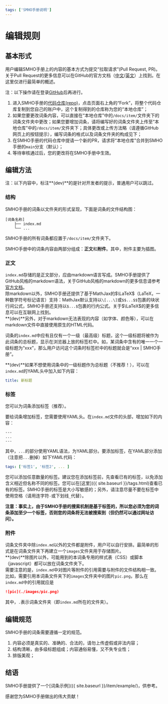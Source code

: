 ```yaml
---
tags: ['SMHO手册说明']
---
```


# 编辑规则

## 基本形式

用户编辑SMHO手册上的内容的基本方式为提交“拉取请求”(Pull Request, PR)。关于Pull Request的更多信息可以在GitHub的官方文档（[中文](https://docs.github.com/cn/free-pro-team@latest/github/collaborating-with-issues-and-pull-requests/proposing-changes-to-your-work-with-pull-requests)/[英文](https://docs.github.com/en/free-pro-team@latest/github/collaborating-with-issues-and-pull-requests/proposing-changes-to-your-work-with-pull-requests)）上找到。在这里仅进行最简单的概述。

注：以下操作请在登录[GitHub](https://github.com)后再进行。

1. 进入SMHO手册的[代码仓库(repo)](https://github.com/S-M-H-O/handbook)，点击页面右上角的“Fork”，将整个代码仓库复制到您自己的账户中，这个复制得到的仓库称为您的“本地仓库”；
2. 如果您要更改词条内容，可以直接在“本地仓库”中的`/docs/item/`文件夹下的词条文件夹中更改；如果您要增加词条，请将编写好的词条文件夹上传至“本地仓库”中的`/docs/item/`文件夹下；具体更改或上传方法略（请遵循GitHub网页上的按钮提示），编写词条的格式以及词条文件夹的构成见下；
3. 在SMHO手册的代码仓库中提请一个新的PR，请求将“本地仓库”合并到SMHO手册的`main`分支（默认）；
4. 等待审核通过后，您的更改将在SMHO手册中生效。

## 编辑方法

注：以下内容中，标注**(dev)**的是针对开发者的提示，普通用户可以跳过。

### 结构

SMHO手册的词条以文件夹的形式呈现，下面是词条的文件结构图：

```
[词条名称]
    ├── index.md
    └── ...
```

SMHO手册的所有词条都应置于`/docs/item/`文件夹下。

SMHO手册中的词条内容由两部分组成：**正文**和**附件**。其中，附件主要为插图。

### 正文

`index.md`存储的是正文部分，应由markdown语言写成。SMHO手册提供了GitHub风格的markdown语法，关于GitHub风格的markdown的更多信息请参考[官方文档](https://guides.github.com/features/mastering-markdown/)。  
除markdown以外，SMHO手册还提供了基于MathJax的$\LaTeX$（LaTeX，一种数学符号标记语言）支持：MathJax默认支持以`\[...\]`或`$$...$$`包裹的块状行间公式，SMHO手册还支持以`$...$`包裹的行内公式。关于$\LaTeX$的更多信息可以在互联网上找到。  
**(dev)**另外，对于markdown无法表现的内容（如字体、颜色等），可以在markdown文件中直接使用原生的HTML代码。

词条的`index.md`中应有且仅有一个一级（最高级）标题，这个一级标题将被作为此词条的总标题，显示在浏览器上放的标签栏中。如，某词条中含有的唯一一个一级标题为“xxx”，那么用户访问这个词条时标签栏中的标题就会是“xxx \| SMHO手册”。

**(dev)**如果不想使用词条中的一级标题作为总标题（不推荐！），可以在`index.md`的YAML头中加入如下内容：

```yaml
title: 新标题
```

### 标签

您可以为词条添加标签（推荐）。

要给词条增加标签，您需要使用YAML头。在`index.md`文件的头部，增加如下的内容：

```
---
...
---

```

其中，`...`的部分使用YAML语法，为YAML部分。要添加标签，在YAML部分添加（注意把`...`删掉）如下YAML代码：

```yaml
tags: ['标签1', '标签2', ... ]
```

您可以添加任意数量的标签。建议您在添加标签前，先查看已有的标签，以免添加含义相近但名称不同的标签。您可以在[这里]({{ site.baseurl }}/tags.html)查看已有的标签。SMHO手册的标签是大小写敏感的；另外，请注意尽量不要在标签中使用空格（请用连字符`-`或下划线`_`代替）。

**注意：事实上，由于SMHO手册的搜索机制是基于标签的，所以您必须为您的词条添加至少一个标签，否则您的词条将无法被搜索到（但仍然可以通过网址访问）。**

### 附件

词条文件夹中除`index.md`以外的文件都是附件，用户可以自行安排。最简单的形式是在词条文件夹下再建立一个`images`文件夹用于存储图片。  
**(dev)**除图片以外，可能用到的本词条专用的样式表（CSS）或脚本（javascript）都可以放在词条文件夹下。  
需要注意的是，`index.md`中对图片等附件的引用需要与附件的文件结构相一致。比如，需要引用本词条文件夹下的`images`文件夹中的图片`pic.png`，那么在`index.md`中的引用就应是

```markdown
![pic](./images/pic.png)
```

其中，`.`表示词条文件夹（即`index.md`所在的文件夹）。

## 编辑规范

SMHO手册的词条需要遵循一定的规范。

1. 内容必须是真实的、准确的、合法的，请勿上传虚假或非法内容；
2. 结构清晰，由多级标题组成；内容通俗易懂，又不失专业性；
3. 排版美观；

## 结语

SMHO手册提供了一个[词条示例]({{ site.baseurl }}/item/example/)，供参考。

感谢您为SMHO手册做出的伟大贡献！
